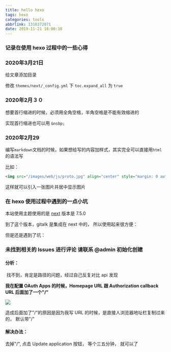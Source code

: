 ```yaml
---
title: hello hexo
tags: hexo
categories: tools
abbrlink: 1310372071
date: 2019-11-21 18:00:10
---
```


### 记录在使用 hexo 过程中的一些心得

<!-- more -->
### 2020年3月21日

给文章添加目录

修改 `themes/next/_config.yml` 下 `toc.expand_all` 为 `true`

### 2020年2月３０

想要首行缩进的时候，必须用全角空格，半角空格是不能有效缩进的

实现首行缩进也可以用 `&nsbp;`

### 2020年2月29

编写`markdown`文档的时候，如果想给写的内容加样式，其实完全可以直接用`html`的语法写

比如： 

```html
<img src="/images/web/js/proto.jpg" align="center" style="margin: 0 auto;">
```

这样就可以引入一张图片并居中显示图片

### 在 hexo 使用过程中遇到的一点小坑

本站使用主题使用的是 [next](https://github.com/theme-next/hexo-theme-next) 版本是 7.5.0

到了这个版本，gitalk 是集成在 next 中的， 所以使用起来很方便：

但是还是遇到了坑：



### 未找到相关的 Issues 进行评论 请联系 @admin 初始化创建

#### 分析：

​ 找不到，肯定是路径的问题，经过自己反复对比 api 发现

**我在配置 OAuth Apps 的时候，Homepage URL 跟 Authorization callback URL 后面加了一个"/"**

![](/images/hexo/oauthapp.png)

造成后面加了"/"的原因是因为我写 URL 的时候，是直接人浏览器地址栏复制过来的， 默认带"/"

#### 解决办法：

去掉"/", 点击 Update application 按钮， 等个三五分钟， 就可以了
